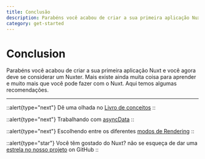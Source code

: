 ```yaml
---
title: Conclusão
description: Parabéns você acabou de criar a sua primeira aplicação Nuxt e você agora deve se considerar um Nuxter. Mais existe ainda muita coisa para aprender e muito mais que você pode fazer com o Nuxt. Aqui temos algumas recomendações.
category: get-started
---
```


# Conclusion

Parabéns você acabou de criar a sua primeira aplicação Nuxt e você agora deve se considerar um Nuxter. Mais existe ainda muita coisa para aprender e muito mais que você pode fazer com o Nuxt. Aqui temos algumas recomendações.

---

::alert{type="next"}
Dê uma olhada no [Livro de conceitos](../concepts/views)
::

::alert{type="next"}
Trabalhando com [asyncData](/docs/features/data-fetching#async-data)
::

::alert{type="next"}
Escolhendo entre os diferentes [modos de Rendering](/docs/features/rendering-modes)
::

::alert{type="star"}
Você têm gostado do Nuxt? não se esqueça de dar uma [estrela no nosso projeto](https://github.com/nuxt/nuxt.js) on GitHub
::
